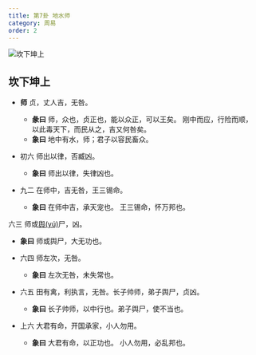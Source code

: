```yaml
---
title: 第7卦 地水师
category: 周易
order: 2
---
```


![坎下坤上](https://upload.wikimedia.org/wikipedia/commons/1/1c/Yijing-07.png)

## 坎下坤上

* **师** 贞，丈人吉，无咎。
  * **彖曰** 师，众也，贞正也，能以众正，可以王矣。 刚中而应，行险而顺， 以此毒天下，而民从之，吉又何咎矣。
  * **象曰** 地中有水，师；君子以容民畜众。

* 初六 师出以律，否臧凶。
  * **象曰** 师出以律，失律凶也。

* 九二 在师中，吉无咎，王三锡命。
  * **象曰** 在师中吉，承天宠也。 王三锡命，怀万邦也。

 六三 师或[舆(yú)](https://zidian.911cha.com/zi8206.html)尸，凶。
  * **象曰** 师或舆尸，大无功也。

* 六四 师左次，无咎。
  * **象曰** 左次无咎，未失常也。

* 六五 田有禽，利执言，无咎。长子帅师，弟子舆尸，贞凶。
  * **象曰** 长子帅师，以中行也。弟子舆尸，使不当也。

* 上六 大君有命，开国承家，小人勿用。
  * **象曰** 大君有命，以正功也。 小人勿用，必乱邦也。